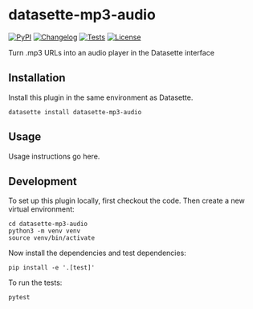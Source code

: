 # datasette-mp3-audio

[![PyPI](https://img.shields.io/pypi/v/datasette-mp3-audio.svg)](https://pypi.org/project/datasette-mp3-audio/)
[![Changelog](https://img.shields.io/github/v/release/simonw/datasette-mp3-audio?include_prereleases&label=changelog)](https://github.com/simonw/datasette-mp3-audio/releases)
[![Tests](https://github.com/simonw/datasette-mp3-audio/workflows/Test/badge.svg)](https://github.com/simonw/datasette-mp3-audio/actions?query=workflow%3ATest)
[![License](https://img.shields.io/badge/license-Apache%202.0-blue.svg)](https://github.com/simonw/datasette-mp3-audio/blob/main/LICENSE)

Turn .mp3 URLs into an audio player in the Datasette interface

## Installation

Install this plugin in the same environment as Datasette.

    datasette install datasette-mp3-audio

## Usage

Usage instructions go here.

## Development

To set up this plugin locally, first checkout the code. Then create a new virtual environment:

    cd datasette-mp3-audio
    python3 -m venv venv
    source venv/bin/activate

Now install the dependencies and test dependencies:

    pip install -e '.[test]'

To run the tests:

    pytest
